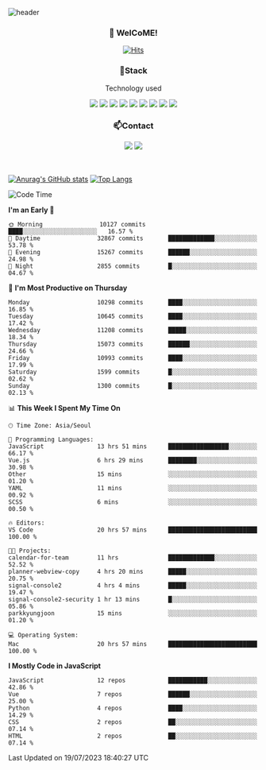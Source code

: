 ![header](https://capsule-render.vercel.app/api?type=waving&color=gradient&height=200&text=Kyungjoon&fontAlign=70&fontAlignY=40&animation=twinkling)

<h3 align="center">👋 WelCoME!</h3>

<div align=center>
  
[![Hits](https://hits.seeyoufarm.com/api/count/incr/badge.svg?url=https%3A%2F%2Fgithub.com%2Fuvula6921&count_bg=%2322BAC9&title_bg=%23827F7F&icon=iconify.svg&icon_color=%2325A27F&title=visits&edge_flat=false)](https://hits.seeyoufarm.com)
  
</div>
<h3 align="center">📌Stack</h3>
<p align="center">Technology used</p>
<div align="center"><img src="https://img.shields.io/badge/HTML5-E34F26?style=flat-square&logo=HTML5&logoColor=white"></img> <img src="https://img.shields.io/badge/CSS3-0A84FF?style=flat-square&logo=CSS3&logoColor=white"></img> <img src="https://img.shields.io/badge/JavaScript-FFCD11?style=flat-square&logo=JavaScript&logoColor=white"></img> <img src="https://img.shields.io/badge/React-00BCF6?style=flat-square&logo=React&logoColor=white"></img> <img src="https://img.shields.io/badge/jQuery-3655FF?style=flat-square&logo=jQuery&logoColor=white"></img> <img src="https://img.shields.io/badge/Ruby-E0115F?style=flat-square&logo=Ruby&logoColor=white"></img> <img src="https://img.shields.io/badge/Python-4B8BBE?style=flat-square&logo=Python&logoColor=white"></img> <img src="https://img.shields.io/badge/Vue-4FC08D?style=flat-square&logo=Vue.js&logoColor=white"></img> <img src="https://img.shields.io/badge/Nuxt-00DC82?style=flat-square&logo=Nuxt.js&logoColor=white"></img></div>

<h3 align="center">📫Contact</h3>
<div align="center"><a href="https://velog.io/@uvula6921/"><img src="https://img.shields.io/badge/Blog-20c997?style=flat-square&logo=V&logoColor=white"/></a> <a href="pkj6921@gmail.com"><img src="https://img.shields.io/badge/Gmail-EA4335?style=flat-square&logo=Gmail&logoColor=white"/></a></div>
<br>
<br>

[![Anurag's GitHub stats](https://github-readme-stats.vercel.app/api?username=uvula6921&hide=stars,issues&show_icons=true&count_private=true&theme=tokyonight)](https://github.com/anuraghazra/github-readme-stats)
[![Top Langs](https://github-readme-stats.vercel.app/api/top-langs/?username=uvula6921&hide=css,jupyter%20notebook,html&exclude_repo=uvula6921,uvula6921.github.io&layout=compact&langs_count=8)](https://github.com/anuraghazra/github-readme-stats)

<!--START_SECTION:waka-->
![Code Time](http://img.shields.io/badge/Code%20Time-1%2C715%20hrs%2015%20mins-blue)

**I'm an Early 🐤** 

```text
🌞 Morning                10127 commits       ████░░░░░░░░░░░░░░░░░░░░░   16.57 % 
🌆 Daytime                32867 commits       █████████████░░░░░░░░░░░░   53.78 % 
🌃 Evening                15267 commits       ██████░░░░░░░░░░░░░░░░░░░   24.98 % 
🌙 Night                  2855 commits        █░░░░░░░░░░░░░░░░░░░░░░░░   04.67 % 
```
📅 **I'm Most Productive on Thursday** 

```text
Monday                   10298 commits       ████░░░░░░░░░░░░░░░░░░░░░   16.85 % 
Tuesday                  10645 commits       ████░░░░░░░░░░░░░░░░░░░░░   17.42 % 
Wednesday                11208 commits       █████░░░░░░░░░░░░░░░░░░░░   18.34 % 
Thursday                 15073 commits       ██████░░░░░░░░░░░░░░░░░░░   24.66 % 
Friday                   10993 commits       ████░░░░░░░░░░░░░░░░░░░░░   17.99 % 
Saturday                 1599 commits        █░░░░░░░░░░░░░░░░░░░░░░░░   02.62 % 
Sunday                   1300 commits        █░░░░░░░░░░░░░░░░░░░░░░░░   02.13 % 
```


📊 **This Week I Spent My Time On** 

```text
🕑︎ Time Zone: Asia/Seoul

💬 Programming Languages: 
JavaScript               13 hrs 51 mins      █████████████████░░░░░░░░   66.17 % 
Vue.js                   6 hrs 29 mins       ████████░░░░░░░░░░░░░░░░░   30.98 % 
Other                    15 mins             ░░░░░░░░░░░░░░░░░░░░░░░░░   01.20 % 
YAML                     11 mins             ░░░░░░░░░░░░░░░░░░░░░░░░░   00.92 % 
SCSS                     6 mins              ░░░░░░░░░░░░░░░░░░░░░░░░░   00.50 % 

🔥 Editors: 
VS Code                  20 hrs 57 mins      █████████████████████████   100.00 % 

🐱‍💻 Projects: 
calendar-for-team        11 hrs              █████████████░░░░░░░░░░░░   52.52 % 
planner-webview-copy     4 hrs 20 mins       █████░░░░░░░░░░░░░░░░░░░░   20.75 % 
signal-console2          4 hrs 4 mins        █████░░░░░░░░░░░░░░░░░░░░   19.47 % 
signal-console2-security 1 hr 13 mins        █░░░░░░░░░░░░░░░░░░░░░░░░   05.86 % 
parkkyungjoon            15 mins             ░░░░░░░░░░░░░░░░░░░░░░░░░   01.20 % 

💻 Operating System: 
Mac                      20 hrs 57 mins      █████████████████████████   100.00 % 
```

**I Mostly Code in JavaScript** 

```text
JavaScript               12 repos            ███████████░░░░░░░░░░░░░░   42.86 % 
Vue                      7 repos             ██████░░░░░░░░░░░░░░░░░░░   25.00 % 
Python                   4 repos             ████░░░░░░░░░░░░░░░░░░░░░   14.29 % 
CSS                      2 repos             ██░░░░░░░░░░░░░░░░░░░░░░░   07.14 % 
HTML                     2 repos             ██░░░░░░░░░░░░░░░░░░░░░░░   07.14 % 
```




 Last Updated on 19/07/2023 18:40:27 UTC
<!--END_SECTION:waka-->
